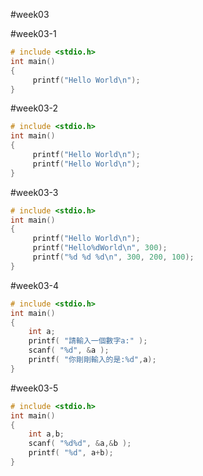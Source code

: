 #week03

#week03-1
```C++
# include <stdio.h>
int main()
{
     printf("Hello World\n");
}
```
#week03-2
```C++
# include <stdio.h>
int main()
{
     printf("Hello World\n");
     printf("Hello World\n");
}
```

#week03-3
```C++
# include <stdio.h>
int main()
{
     printf("Hello World\n");
     printf("Hello%dWorld\n", 300);
     printf("%d %d %d\n", 300, 200, 100);
}

```
#week03-4
```C++
# include <stdio.h>
int main()
{
    int a;
    printf( "請輸入一個數字a:" );
    scanf( "%d", &a );
    printf( "你剛剛輸入的是:%d",a);
}
```
#week03-5
```C++
# include <stdio.h>
int main()
{
    int a,b;
    scanf( "%d%d", &a,&b );
    printf( "%d", a+b);
}
```